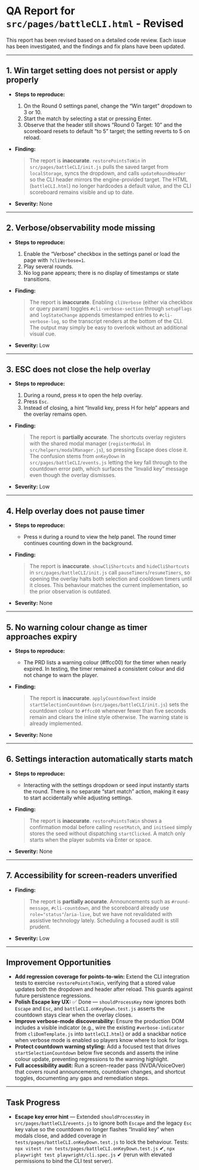 # QA Report for `src/pages/battleCLI.html` - Revised

This report has been revised based on a detailed code review. Each issue has been investigated, and the findings and fix plans have been updated.

---

## 1. Win target setting does not persist or apply properly

- **Steps to reproduce:**
  1. On the Round 0 settings panel, change the “Win target” dropdown to 3 or 10.
  2. Start the match by selecting a stat or pressing Enter.
  3. Observe that the header still shows “Round 0 Target: 10” and the scoreboard resets to default “to 5” target; the setting reverts to 5 on reload.

- **Finding:**
    > The report is **inaccurate**. `restorePointsToWin` in `src/pages/battleCLI/init.js` pulls the saved target from `localStorage`, syncs the dropdown, and calls `updateRoundHeader` so the CLI header mirrors the engine-provided target. The HTML (`battleCLI.html`) no longer hardcodes a default value, and the CLI scoreboard remains visible and up to date.

- **Severity:** None

---

## 2. Verbose/observability mode missing

- **Steps to reproduce:**
  1. Enable the “Verbose” checkbox in the settings panel or load the page with `?cliVerbose=1`.
  2. Play several rounds.
  3. No log pane appears; there is no display of timestamps or state transitions.

- **Finding:**
    > The report is **inaccurate**. Enabling `cliVerbose` (either via checkbox or query param) toggles `#cli-verbose-section` through `setupFlags` and `logStateChange` appends timestamped entries to `#cli-verbose-log`, so the transcript renders at the bottom of the CLI. The output may simply be easy to overlook without an additional visual cue.

- **Severity:** Low

---

## 3. ESC does not close the help overlay

- **Steps to reproduce:**
  1. During a round, press `H` to open the help overlay.
  2. Press `Esc`.
  3. Instead of closing, a hint “Invalid key, press H for help” appears and the overlay remains open.

- **Finding:**
    > The report is **partially accurate**. The shortcuts overlay registers with the shared modal manager (`registerModal` in `src/helpers/modalManager.js`), so pressing Escape does close it. The confusion stems from `onKeyDown` in `src/pages/battleCLI/events.js` letting the key fall through to the countdown error path, which surfaces the “Invalid key” message even though the overlay dismisses.

- **Severity:** Low

---

## 4. Help overlay does not pause timer

- **Steps to reproduce:**
  - Press `H` during a round to view the help panel. The round timer continues counting down in the background.

- **Finding:**
    > The report is **inaccurate**. `showCliShortcuts` and `hideCliShortcuts` in `src/pages/battleCLI/init.js` call `pauseTimers`/`resumeTimers`, so opening the overlay halts both selection and cooldown timers until it closes. This behaviour matches the current implementation, so the prior observation is outdated.

- **Severity:** None

---

## 5. No warning colour change as timer approaches expiry

- **Steps to reproduce:**
  - The PRD lists a warning colour (#ffcc00) for the timer when nearly expired. In testing, the timer remained a consistent colour and did not change to warn the player.

- **Finding:**
    > The report is **inaccurate**. `applyCountdownText` inside `startSelectionCountdown` (`src/pages/battleCLI/init.js`) sets the countdown colour to `#ffcc00` whenever fewer than five seconds remain and clears the inline style otherwise. The warning state is already implemented.

- **Severity:** None

---

## 6. Settings interaction automatically starts match

- **Steps to reproduce:**
  - Interacting with the settings dropdown or seed input instantly starts the round. There is no separate “start match” action, making it easy to start accidentally while adjusting settings.

- **Finding:**
    > The report is **inaccurate**. `restorePointsToWin` shows a confirmation modal before calling `resetMatch`, and `initSeed` simply stores the seed without dispatching `startClicked`. A match only starts when the player submits via Enter or space.

- **Severity:** None

---

## 7. Accessibility for screen‑readers unverified

- **Finding:**
  > The report is **partially accurate**. Announcements such as `#round-message`, `#cli-countdown`, and the scoreboard already use `role="status"`/`aria-live`, but we have not revalidated with assistive technology lately. Scheduling a focused audit is still prudent.

- **Severity:** Low

---

## Improvement Opportunities

- **Add regression coverage for points-to-win:** Extend the CLI integration tests to exercise `restorePointsToWin`, verifying that a stored value updates both the dropdown and header after reload. This guards against future persistence regressions.
- **Polish Escape key UX:** ✅ Done — `shouldProcessKey` now ignores both `Escape` and `Esc`, and `battleCLI.onKeyDown.test.js` asserts the countdown stays clear when the overlay closes.
- **Improve verbose-mode discoverability:** Ensure the production DOM includes a visible indicator (e.g., wire the existing `#verbose-indicator` from `cliDomTemplate.js` into `battleCLI.html`) or add a snackbar notice when verbose mode is enabled so players know where to look for logs.
- **Protect countdown warning styling:** Add a focused test that drives `startSelectionCountdown` below five seconds and asserts the inline colour update, preventing regressions to the warning highlight.
- **Full accessibility audit:** Run a screen-reader pass (NVDA/VoiceOver) that covers round announcements, countdown changes, and shortcut toggles, documenting any gaps and remediation steps.

---

## Task Progress

- **Escape key error hint** — Extended `shouldProcessKey` in `src/pages/battleCLI/events.js` to ignore both `Escape` and the legacy `Esc` key value so the countdown no longer flashes “Invalid key” when modals close, and added coverage in `tests/pages/battleCLI.onKeyDown.test.js` to lock the behaviour. Tests: `npx vitest run tests/pages/battleCLI.onKeyDown.test.js` ✔, `npx playwright test playwright/cli.spec.js` ✔ (rerun with elevated permissions to bind the CLI test server).
